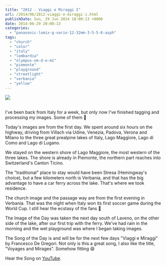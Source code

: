 ```yaml
---
title: "2812 - Viaggi e Miraggi I"
url: /2014/06/2812-viaggi-e-miraggi-i.html
publishDate: Sun, 29 Jun 2014 18:00:13 +0000
date: 2014-06-29 20:00:13
categories: 
  - "panasonic-lumix-g-vario-12-32mm-3-5-5-6-asph"
tags: 
  - "church"
  - "color"
  - "italy"
  - "lombardia"
  - "olympus-om-d-e-m1"
  - "piemonte"
  - "playground"
  - "streetlight"
  - "verbania"
  - "yellow"
---
```

<div class="container">
<div class="center"><a target="_blank" href="https://d25zfm9zpd7gm5.cloudfront.net/1200x1200/2014/20140615_104822_lr.jpg"><img src="https://d25zfm9zpd7gm5.cloudfront.net/0600x0600/2014/20140615_104822_lr.jpg" /></a></div>
</div>
<br />

I've been back from Italy for a week, but only now I've finished tagging and processing my images. Some of them 🙂

<a target="_blank" href="https://d25zfm9zpd7gm5.cloudfront.net/1200x1200/2014/20140614_123259_lr.jpg"><img style="margin: 0pt 0px 0pt 10px; float: right;" src="https://d25zfm9zpd7gm5.cloudfront.net/0150x0150/2014/20140614_123259_lr.jpg" alt="" border="0" /></a> Today's images are from the first day. We spent around six hours on the highway, driving from Villach via Udine, Venezia, Padova, Verona and Milano to the three great prealpine lakes of Italy, Lago Maggiore, Lago di Como and Lago di Lugano.

<a target="_blank" href="https://d25zfm9zpd7gm5.cloudfront.net/1200x1200/2014/20140614_185745_lr.jpg"><img style="margin: 0pt 10px 0pt 0px; float: left;" src="https://d25zfm9zpd7gm5.cloudfront.net/0150x0150/2014/20140614_185745_lr.jpg" alt="" border="0" /></a> We stayed on the western shore of Lago Maggiore, the most western of the three lakes. The shore is already in Piemonte, the northern part reaches into Switzerland's Canton Ticino.

The "traditional" place to stay would have been Stresa (Hemingway's choice), but a few kilometers north is Verbania, and that has the big advantage to have a car ferry across the lake. That's where we took residence. 

<a target="_blank" href="https://d25zfm9zpd7gm5.cloudfront.net/1200x1200/2014/20140614_211934_lr.jpg"><img style="margin: 0pt 0px 0pt 10px; float: right;" src="https://d25zfm9zpd7gm5.cloudfront.net/0150x0150/2014/20140614_211934_lr.jpg" alt="" border="0" /></a> The church image and the passage way are from the first evening in Verbania. That was the night when Italy won its first soccer game during the World Cup. I still hear the ecstasy of the fans 🙂

The Image of the Day was taken the next day south of Laveno, on the other side of the lake, after our first trip with the ferry. We've had rain in the morning and the wet playground was where I began taking images.

The Song of the Day is and will be for the next few days "Viaggi e Miraggi" by Francesco De Gregori. Not only is this a great song, I also like the title, "Voyages and Mirages". Somehow fitting 😄

Hear the Song on <a href="https://www.youtube.com/watch?v=R2oH5tvaWfo" target="_blank">YouTube</a>.
